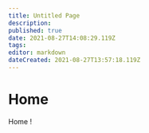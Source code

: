 ```yaml
---
title: Untitled Page
description: 
published: true
date: 2021-08-27T14:08:29.119Z
tags: 
editor: markdown
dateCreated: 2021-08-27T13:57:18.119Z
---
```


# Home

Home !
